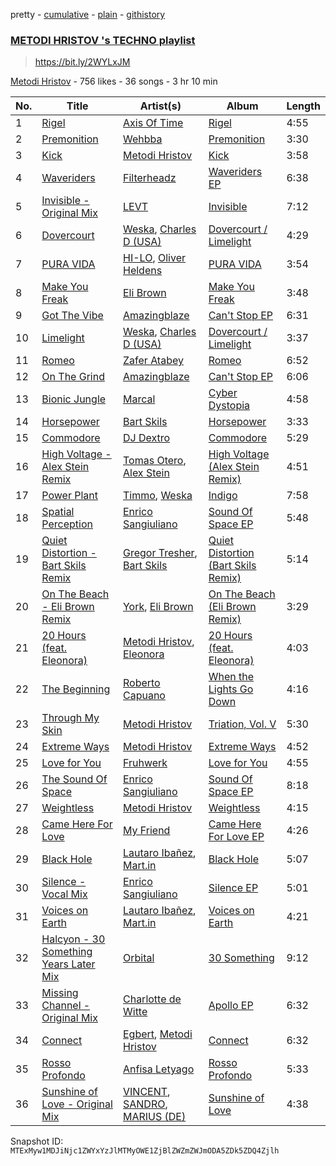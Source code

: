 pretty - [cumulative](/playlists/cumulative/6pr1lshIyJt1vFuhlsnEDS.md) - [plain](/playlists/plain/6pr1lshIyJt1vFuhlsnEDS) - [githistory](https://github.githistory.xyz/mackorone/spotify-playlist-archive/blob/main/playlists/plain/6pr1lshIyJt1vFuhlsnEDS)

### [METODI HRISTOV 's TECHNO playlist](https://open.spotify.com/playlist/6pr1lshIyJt1vFuhlsnEDS)

> <a>https://bit.ly/2WYLxJM </a>

[Metodi Hristov](https://open.spotify.com/user/metodihristov) - 756 likes - 36 songs - 3 hr 10 min

| No. | Title | Artist(s) | Album | Length |
|---|---|---|---|---|
| 1 | [Rigel](https://open.spotify.com/track/5r9NvBUqtMn2MnFXI3Ih76) | [Axis Of Time](https://open.spotify.com/artist/0y4TXuiPGjA80YqCzEMGfo) | [Rigel](https://open.spotify.com/album/2SbeViW1M8xSOJaU7vznB5) | 4:55 |
| 2 | [Premonition](https://open.spotify.com/track/6J9qHbjXv37EGTLO8aK0jA) | [Wehbba](https://open.spotify.com/artist/2UzAShzs3DO53bSZqvf8Ri) | [Premonition](https://open.spotify.com/album/7xovWTrsRTgPzdMfgTzcOa) | 3:30 |
| 3 | [Kick](https://open.spotify.com/track/723L3PgiXq9aNyV8x30fxe) | [Metodi Hristov](https://open.spotify.com/artist/7MFugZiuQp41w92SA0zsG1) | [Kick](https://open.spotify.com/album/7fcjo0vFeR8V6pyY10xgvB) | 3:58 |
| 4 | [Waveriders](https://open.spotify.com/track/70nL1U5MfUwhd5e1tSGF25) | [Filterheadz](https://open.spotify.com/artist/6XqUjMGrl5jFwwyQ6hheit) | [Waveriders EP](https://open.spotify.com/album/38r01VO4vB927FYxYjXtTz) | 6:38 |
| 5 | [Invisible \- Original Mix](https://open.spotify.com/track/5Oj8ltcM86fcZk30A7RQTY) | [LEVT](https://open.spotify.com/artist/5xtKvLkmqMb5tTMuU9Lgmn) | [Invisible](https://open.spotify.com/album/06zuxgvTxrAWhy7MhzaZfv) | 7:12 |
| 6 | [Dovercourt](https://open.spotify.com/track/0xEo4BjTKxj6ECkXIiOIu8) | [Weska](https://open.spotify.com/artist/0tE5uhIK2tSierQTyLi9ci), [Charles D \(USA\)](https://open.spotify.com/artist/4JM9MtRRutmQVooyHnFTD1) | [Dovercourt / Limelight](https://open.spotify.com/album/3sEOAI2fyuXvKBs9mgjFWo) | 4:29 |
| 7 | [PURA VIDA](https://open.spotify.com/track/316urhiKblYLrzwW3WO51a) | [HI\-LO](https://open.spotify.com/artist/0ETJQforv5OXgDgidQv9qd), [Oliver Heldens](https://open.spotify.com/artist/5nki7yRhxgM509M5ADlN1p) | [PURA VIDA](https://open.spotify.com/album/5JTx3YiicZc8U91K3TsJGG) | 3:54 |
| 8 | [Make You Freak](https://open.spotify.com/track/2KIEWXnmTwVCFglCQa2yhy) | [Eli Brown](https://open.spotify.com/artist/5lVNSw2GPci8kebrAQpZqU) | [Make You Freak](https://open.spotify.com/album/5NSptPSZRkY5uWJo7Hg0vg) | 3:48 |
| 9 | [Got The Vibe](https://open.spotify.com/track/72qfoCZTAGcY9pMA0sX3CN) | [Amazingblaze](https://open.spotify.com/artist/5Z6jglUTEzwgV5LknPAYDQ) | [Can't Stop EP](https://open.spotify.com/album/3IjZs1YkeQuzbym5MdeQbt) | 6:31 |
| 10 | [Limelight](https://open.spotify.com/track/5p7FoBUWXW4v5ErVYFdtb9) | [Weska](https://open.spotify.com/artist/0tE5uhIK2tSierQTyLi9ci), [Charles D \(USA\)](https://open.spotify.com/artist/4JM9MtRRutmQVooyHnFTD1) | [Dovercourt / Limelight](https://open.spotify.com/album/3sEOAI2fyuXvKBs9mgjFWo) | 3:37 |
| 11 | [Romeo](https://open.spotify.com/track/5UFuJRFBtXZw1GJ8vOOZlc) | [Zafer Atabey](https://open.spotify.com/artist/7FnPG0rhevatoL8aTx9Ag7) | [Romeo](https://open.spotify.com/album/1UqJ1UaT2HFsPHu2ymhdn8) | 6:52 |
| 12 | [On The Grind](https://open.spotify.com/track/0OnPEzZR0HYVG1pxrEa1Hm) | [Amazingblaze](https://open.spotify.com/artist/5Z6jglUTEzwgV5LknPAYDQ) | [Can't Stop EP](https://open.spotify.com/album/3IjZs1YkeQuzbym5MdeQbt) | 6:06 |
| 13 | [Bionic Jungle](https://open.spotify.com/track/0FuxLvhDsdGu6XpnxGQrAf) | [Marcal](https://open.spotify.com/artist/6XVtxL4WRwoEqB1BpLel6y) | [Cyber Dystopia](https://open.spotify.com/album/2vsc8k41jsAyDZj4iCkXVD) | 4:58 |
| 14 | [Horsepower](https://open.spotify.com/track/4q4aF6sdjchuOED7ZXtb1s) | [Bart Skils](https://open.spotify.com/artist/6iWBjg4b4ll4jLiParnWXT) | [Horsepower](https://open.spotify.com/album/3DvWUUvWrJwhte2bvtMog9) | 3:33 |
| 15 | [Commodore](https://open.spotify.com/track/7qxbApmii4Mur1PNkJKzpy) | [DJ Dextro](https://open.spotify.com/artist/3ygZ5oQeymor1LlYuGV3FO) | [Commodore](https://open.spotify.com/album/2QwPnlYUHp7rRMcGAC5g2f) | 5:29 |
| 16 | [High Voltage \- Alex Stein Remix](https://open.spotify.com/track/0YrYceugWIFjMvl9iKEffE) | [Tomas Otero](https://open.spotify.com/artist/0W82YncGEFtIHzKnUKe9Ue), [Alex Stein](https://open.spotify.com/artist/0SCFEgshN89tlgOPM7lbSB) | [High Voltage \(Alex Stein Remix\)](https://open.spotify.com/album/77Sa8vRVAohisGiJxjPM5x) | 4:51 |
| 17 | [Power Plant](https://open.spotify.com/track/4ucEdTiV3IqT70JTbF5CPp) | [Timmo](https://open.spotify.com/artist/32LzV8uY2Zf8Nda9Rvjx5U), [Weska](https://open.spotify.com/artist/0tE5uhIK2tSierQTyLi9ci) | [Indigo](https://open.spotify.com/album/6cTjMtKl6METd4Q90Wm5aL) | 7:58 |
| 18 | [Spatial Perception](https://open.spotify.com/track/0rAdstq2FtKpApOYyouwAf) | [Enrico Sangiuliano](https://open.spotify.com/artist/1u7DsNFbakULvxnDGtMm90) | [Sound Of Space EP](https://open.spotify.com/album/0CW5qDbO13Ax7GxwWNaeUT) | 5:48 |
| 19 | [Quiet Distortion \- Bart Skils Remix](https://open.spotify.com/track/2Dp0PXgdEfQSZSGIzYe4N9) | [Gregor Tresher](https://open.spotify.com/artist/3vy8oQAubj1IykJLLqvVFC), [Bart Skils](https://open.spotify.com/artist/6iWBjg4b4ll4jLiParnWXT) | [Quiet Distortion \(Bart Skils Remix\)](https://open.spotify.com/album/0tAE6OieagjJzcssAi2ISi) | 5:14 |
| 20 | [On The Beach \- Eli Brown Remix](https://open.spotify.com/track/2mHsfuHrY40djfLRFVxCm2) | [York](https://open.spotify.com/artist/20L5MecnuNujUE6imrfK0Q), [Eli Brown](https://open.spotify.com/artist/5lVNSw2GPci8kebrAQpZqU) | [On The Beach \(Eli Brown Remix\)](https://open.spotify.com/album/1LCjO7MbI7HFAdce5VxnCN) | 3:29 |
| 21 | [20 Hours \(feat\. Eleonora\)](https://open.spotify.com/track/67bEUw1bJ3Gi7UaT0rs7V6) | [Metodi Hristov](https://open.spotify.com/artist/7MFugZiuQp41w92SA0zsG1), [Eleonora](https://open.spotify.com/artist/2VErfOOcXOkiHhc823g50r) | [20 Hours \(feat\. Eleonora\)](https://open.spotify.com/album/0vSTidjll5U6h4C4C11VEq) | 4:03 |
| 22 | [The Beginning](https://open.spotify.com/track/0eaEjfLZ4bgi7voFGdDjl8) | [Roberto Capuano](https://open.spotify.com/artist/2XWr3TCJUE6XBKd6BQrAc1) | [When the Lights Go Down](https://open.spotify.com/album/50v574ovT1KSQBsrLU6vbe) | 4:16 |
| 23 | [Through My Skin](https://open.spotify.com/track/00Je3Ur2xmGEhZd08FtQLQ) | [Metodi Hristov](https://open.spotify.com/artist/7MFugZiuQp41w92SA0zsG1) | [Triation, Vol\. V](https://open.spotify.com/album/4WdjFSOirv2bXUXWBFxe4N) | 5:30 |
| 24 | [Extreme Ways](https://open.spotify.com/track/6BQW1unYMTr1pmR5pwepJG) | [Metodi Hristov](https://open.spotify.com/artist/7MFugZiuQp41w92SA0zsG1) | [Extreme Ways](https://open.spotify.com/album/2YiU2nZkqgPzYdgEmXNuSu) | 4:52 |
| 25 | [Love for You](https://open.spotify.com/track/6FAgDSByGGc6Jb0GAa0F1q) | [Fruhwerk](https://open.spotify.com/artist/7B0VnUS4cZggX5pdt0f0ml) | [Love for You](https://open.spotify.com/album/7jx2ZuPvUxbaeW3AsLQ7eU) | 4:55 |
| 26 | [The Sound Of Space](https://open.spotify.com/track/7CYS0ibZaJm201ZKonnqih) | [Enrico Sangiuliano](https://open.spotify.com/artist/1u7DsNFbakULvxnDGtMm90) | [Sound Of Space EP](https://open.spotify.com/album/0CW5qDbO13Ax7GxwWNaeUT) | 8:18 |
| 27 | [Weightless](https://open.spotify.com/track/6hMVPaTUtYSrYvVGntSjGn) | [Metodi Hristov](https://open.spotify.com/artist/7MFugZiuQp41w92SA0zsG1) | [Weightless](https://open.spotify.com/album/4WflvBXm4dOAYTFbtfD5OI) | 4:15 |
| 28 | [Came Here For Love](https://open.spotify.com/track/3SWZ0hpjeYT1BCx0Auqi6l) | [My Friend](https://open.spotify.com/artist/1hg70WTHwGUQ7XDbjy3szw) | [Came Here For Love EP](https://open.spotify.com/album/5nPnubdJCVf8E6vxcbEFOi) | 4:26 |
| 29 | [Black Hole](https://open.spotify.com/track/1WA080AK1F8IMH9XXu4XUJ) | [Lautaro Ibañez](https://open.spotify.com/artist/2PYqebwqSOYg3uhOHIIVxR), [Mart.in](https://open.spotify.com/artist/6qjm8nOMxSOERNOambLJRg) | [Black Hole](https://open.spotify.com/album/7us8EpEFnMsbKqKMX1Y2PS) | 5:07 |
| 30 | [Silence \- Vocal Mix](https://open.spotify.com/track/6rMSQ5RzR4aiP2uRImEEiG) | [Enrico Sangiuliano](https://open.spotify.com/artist/1u7DsNFbakULvxnDGtMm90) | [Silence EP](https://open.spotify.com/album/0jk2PButBmv8Kqvu5x9Yys) | 5:01 |
| 31 | [Voices on Earth](https://open.spotify.com/track/58VJrWe0QKan2KdLgx2pDG) | [Lautaro Ibañez](https://open.spotify.com/artist/2PYqebwqSOYg3uhOHIIVxR), [Mart.in](https://open.spotify.com/artist/6qjm8nOMxSOERNOambLJRg) | [Voices on Earth](https://open.spotify.com/album/3zEyg7EDfGqxyXIwmW4eHA) | 4:21 |
| 32 | [Halcyon \- 30 Something Years Later Mix](https://open.spotify.com/track/3lbm4gzUqMSdosEFs1cxq9) | [Orbital](https://open.spotify.com/artist/3csPCeXsj2wezyvkRFzvmV) | [30 Something](https://open.spotify.com/album/1pq7A65DygpNTNRnwJv77h) | 9:12 |
| 33 | [Missing Channel \- Original Mix](https://open.spotify.com/track/1Hs5l7PHbZ0LZAZfAUw1bZ) | [Charlotte de Witte](https://open.spotify.com/artist/1lJhME1ZpzsEa5M0wW6Mso) | [Apollo EP](https://open.spotify.com/album/6h4f0Fq4di449j06qjBt3O) | 6:32 |
| 34 | [Connect](https://open.spotify.com/track/535uSRzWlJbFHpMdAbBtnm) | [Egbert](https://open.spotify.com/artist/2XDYCsSrSPH37AtnRvCkIx), [Metodi Hristov](https://open.spotify.com/artist/7MFugZiuQp41w92SA0zsG1) | [Connect](https://open.spotify.com/album/60dhkIiXKKLB4lU5NBrWib) | 6:32 |
| 35 | [Rosso Profondo](https://open.spotify.com/track/2lHBQNCTJjSldyb61SeZeD) | [Anfisa Letyago](https://open.spotify.com/artist/7icoOm5fKKPo49jVxoj1Cq) | [Rosso Profondo](https://open.spotify.com/album/5LrkujqKSVnEFduB6IE6Hq) | 5:33 |
| 36 | [Sunshine of Love \- Original Mix](https://open.spotify.com/track/0zXIXQjbNuh6GrQj0xTHur) | [VINCENT](https://open.spotify.com/artist/6TQAnU4OIrclxdDDXeyFNQ), [SANDRO](https://open.spotify.com/artist/1pkAUK21cKHTUUirGEfvIL), [MARIUS \(DE\)](https://open.spotify.com/artist/33PchVl2zwuIHf70f6IQia) | [Sunshine of Love](https://open.spotify.com/album/3qtjnOTPmdAUfr3t9llEVo) | 4:38 |

Snapshot ID: `MTExMyw1MDJiNjc1ZWYxYzJlMTMyOWE1ZjBlZWZmZWJmODA5ZDk5ZDQ4Zjlh`
